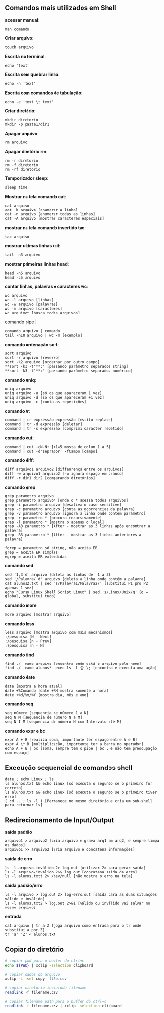 ## Comandos mais utilizados em Shell

**acessar manual**:

	man comando

**Criar arquivo**:

	touch arquivo

**Escrita no terminal**:

	echo 'text'

**Escrita sem quebrar linha**:

	echo -n 'text'

**Escrita com comandos de tabulação**:

	echo -e 'text \t text'

**Criar diretório**:

	mkdir diretorio
	mkdir -p pasta1/dir1

**Apagar arquivo**:

	rm arquivo

**Apagar diretório rm**:

	rm -r diretorio
	rm -f diretorio
	rm -rf diretorio

**Temporizador sleep**:

	sleep time

**Mostrar na tela comando cat**:

	cat arquivo
	cat -b arquivo [enumerar a linha]
	cat -n arquivo [enumerar todas as linhas]
	cat -A arquivo [mostrar caracteres especiais]

**mostrar na tela comando invertido tac**:

	tac arquivo

**mostrar ultimas linhas tail**:

	tail -n3 arquivo 

**mostrar primeiras linhas head**:

	head -n5 arquivo
	head -c5 arquivo

**contar linhas, palavras e caracteres wc**:

	wc arquivo
	wc -l arquivo [linhas]
	wc -w arquivo [palavras]
	wc -m arquivo [caracteres]
	wc arquivo* [busca todos arquivos]

comando pipe |

	comando arquivo | comando
	tail -n10 arquivo | wc -m [exemplo]

**comando ordenação sort**:

	sort arquivo
	sort -r arquivo [reverso] 
	sort -k2 arquivo [ordernar por outro campo]
	**sort -k3 -t'**:' [passando parâmetro separados string]
	**sort -k3 -t'**:' [passando parâmetro separados numérico]

**comando uniq**:

	uniq arquivo
	uniq arquivo -u [só os que apareceram 1 vez]
	uniq arquivo -d [só os que apareceram +1 vez]
	uniq arquivo -c [conta as repetições]

**comando tr**:

	command | tr expressão expressão [estilo replace]
	command | tr -d expressão [deletar]
	command | tr -s expressão [comprimi caracter repetido]

**comando cut**:

	command | cut -cN-N+ [c1=5 mosta de colun 1 a 5]
	command | cut -d'seprador' -fCampo [campo]

**comando diff**:

	diff arquivo1 arquivo2 [diffenrença entre os arquivos]
	diff -w arquivo1 arquivo2 [-w ignora espaço em branco]
	diff -r dir1 dir2 [comparando diretórios]
	
**comando grep**

	grep parametro arquivo
	grep parametro arquivo* [onde o * acessa todos arquivos]
	grep -i parametro arquivo [desativa o case sensitive]
	grep -c parametro arquivo [conta as ocorrencias da palavra]
	grep -v parametro arquivo [ignora a linha onde contem parametro]
	grep -r parametro * [procura recursivamente]
	grep -l parametro * [mostra o apenas o local]
	grep -A3 parametro * [After - mostrar as 3 linhas após encontrar a palavra]
	grep -B3 parametro * [After - mostrar as 3 linhas anteriores a palavra]

	fgrep = parametro só string, não aceita ER
	grep = aceita ER simples
	egrep = aceita ER extendidas

**comando sed**

	sed '1,3 d' arquivo [deleta as linhas de  1 a 3]
	sed '/Palavra/ d' arquivo [deleta a linha onde contém a palavra]
	cat alunos2.txt | sed 's/Palavra1/Palavra2/' [substitui P1 pro P2 apenas 1 vez]
	echo "Curso Linux Shell Script Linux" | sed 's/Linux/Unix/g' [g = global, substitui tudo]

**comando more**

	more arquivo [mostrar arquivo]

**comando less**

	less arquivo [mostra arquivo com mais mecanismos]
	:/pesquisa [N - Next]
	:/pesquisa [n - Prev]
	:?pesquisa [n - N]

**comando find**

	find ./ -name arquivo [encontra onde está o arquivo pelo nome]
	find ./ -name alunos* -exec ls -l {} \; [encontra e executa uma ação]
	
**comando date**

	date [mostra a hora atual]
	date +%Comando [date +%H mostra somente a hora]
	date +%d/%m/%Y [mostra dia, mês e ano]

**comando seq**

	seq número [sequencia de número 1 a N]
	seq N M [sequencia de número N a M]
	seq N I M [sequencia de número N com Intervalo até M]

**comando expr e bc**

	expr A + B [realiza soma, importante ter espaço entre A e B]
	expr A \* B [multiplicação, importante ter a barra no operador]
	echo A + B | bc [soma, sempre tem o pipe | bc , e não tem preocupação com espaço]


## Execução sequencial de comandos shell

	date ; echo Linux ; ls
	ls alunos.txt && echo Linux [só executa o segundo se o primeiro for correto]
	ls alunos.txt && echo Linux [só executa o segundo se o primeiro tiver erro]
	( cd .. ; ls -l ) [Permanece no mesmo diretório e cria um sub-shell para retornar ls]

## Redirecionamento de Input/Output

**saída padrão**

	arquivo1 > arquivo2 [cria arquivo e grava arq1 em arq2, e sempre limpa os dados]
	arquivo1 >> arquivo2 [cria arquivo e concatena informações]

**saída de erro**

	ls -l arquivo-inválido 2> log.out [utilizar 2> para gerar saída]
	ls -l arquivo-inválido 2>> log.out [concatena saída de erro]
	ls -l alunos.txtt 2> /dev/null [não mostra o erro na tela]

**saída padrão/erro**

	ls -l arquivo > log.out 2> log-erro.out [saída para as duas situações válido e inválido]
	ls -l alunos.txt2 > log.out 2>&1 [válido ou inválido vai salvar no mesmo arquivo]

**entrada**

	cat arquivo | tr a Z [joga arquivo como entrada para o tr onde substitui a por Z]
	tr 'a' 'Z' < alunos.txt 

## Copiar do diretório
```sh
# copiar pwd para o buffer do ctrl+c
echo ${PWD} | xclip -selection clipboard

# copiar dados do arquivo
xclip -i -sel copy 'file.csv'

# copiar diretorio incluindo filename
readlink -f filename.csv

# copiar filename path para o buffer do ctrl+c
readlink -f filename.csv | xclip -selection clipboard

```